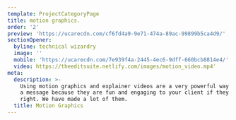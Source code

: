 ```yaml
---
template: ProjectCategoryPage
title: motion graphics.
order: '2'
preview: 'https://ucarecdn.com/cf6fd4a9-9e71-474a-89ac-99899b5ca4d9/'
sectionOpener:
  byline: technical wizardry
  image: ''
  mobile: 'https://ucarecdn.com/7e939f4a-2445-4ec6-9dff-660bcb8814e4/'
  video: https://theeditsuite.netlify.com/images/motion_video.mp4'
meta:
  description: >-
    Using motion graphics and explainer videos are a very powerful way to convey
    a message because they are fun and engaging to your client if they are made
    right. We have made a lot of them.
  title: Motion Graphics
---
```

